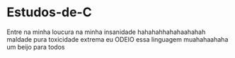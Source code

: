 # Estudos-de-C
Entre na minha loucura na minha insanidade hahahahhahahaahahah maldade pura toxicidade extrema eu ODEIO essa linguagem muahahaahaha um beijo para todos
